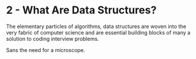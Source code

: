 # 2 - What Are Data Structures?

The elementary particles of algorithms, data structures are woven into the very fabric of computer science and are essential building blocks of many a solution to coding interview problems.

Sans the need for a microscope.
